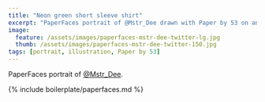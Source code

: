 ```yaml
---
title: "Neon green short sleeve shirt"
excerpt: "PaperFaces portrait of @Mstr_Dee drawn with Paper by 53 on an iPad."
image: 
  feature: /assets/images/paperfaces-mstr-dee-twitter-lg.jpg
  thumb: /assets/images/paperfaces-mstr-dee-twitter-150.jpg
tags: [portrait, illustration, Paper by 53]
---
```


PaperFaces portrait of [@Mstr_Dee](http://twitter.com/Mstr_Dee).

{% include boilerplate/paperfaces.md %}